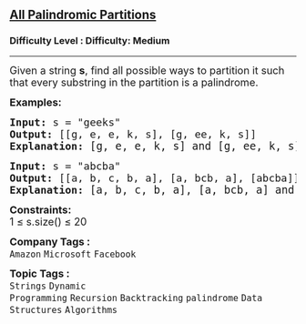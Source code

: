 <h2><a href="https://www.geeksforgeeks.org/problems/find-all-possible-palindromic-partitions-of-a-string/1?_gl=1*1wbv6d4*_up*MQ..*_gs*MQ..&gclid=CjwKCAjwx8nCBhAwEiwA_z__0_GlpfuunJsd1wpnzNaqhI1_KCc2t3H7WUgWNEHh3Z1gCACz4lp3cxoCavoQAvD_BwE&gbraid=0AAAAAC9yBkB5DvBFHGG1VafALQxOtwWtX">All Palindromic Partitions</a></h2><h3>Difficulty Level : Difficulty: Medium</h3><hr><div class="problems_problem_content__Xm_eO"><p><span style="font-size: 18px;">Given a string <strong>s</strong>, find all possible ways to partition it such that every substring in the partition is a palindrome.</span></p>
<p><span style="font-size: 18px;"><strong>Examples:</strong></span></p>
<pre><span style="font-size: 18px;"><strong>Input: </strong>s =<strong> </strong>"geeks"<br></span><span style="font-size: 18px;"><strong><span style="font-size: 18px;">Output: </span></strong><span style="font-size: 18px;">[[</span></span><span style="font-size: 18px;">g, e, e, k, s], [g, ee, k, s]]</span>
<span style="font-size: 18px;"><strong><span style="font-size: 18px;">Explanation:</span> </strong><span style="font-size: 14pt;">[</span></span><span style="font-size: 14pt;">g, e, e, k, s] and [g, ee, k, s] are the only partitions of "geeks" where each substring is a palindrome.
</span></pre>
<pre><span style="font-size: 18px;"><strong>Input: </strong>s =<strong> </strong>"abcba"</span>
<span style="font-size: 18px;"><strong>Output: </strong></span><span style="font-size: 18px;">[[a, b, c, b, a], [a, bcb, a], [abcba]]<br><strong>Explanation: </strong></span><span style="font-size: 14pt;">[a, b, c, b, a], [a, bcb, a] and [abcba] are the only partitions of "abcba" where each substring is a palindrome.</span></pre>
<p><span style="font-size: 18px;"><strong>Constraints:</strong></span><br><span style="font-size: 18px;">1 ≤ s.size() ≤ 20</span></p></div><p><span style=font-size:18px><strong>Company Tags : </strong><br><code>Amazon</code>&nbsp;<code>Microsoft</code>&nbsp;<code>Facebook</code>&nbsp;<br><p><span style=font-size:18px><strong>Topic Tags : </strong><br><code>Strings</code>&nbsp;<code>Dynamic Programming</code>&nbsp;<code>Recursion</code>&nbsp;<code>Backtracking</code>&nbsp;<code>palindrome</code>&nbsp;<code>Data Structures</code>&nbsp;<code>Algorithms</code>&nbsp;